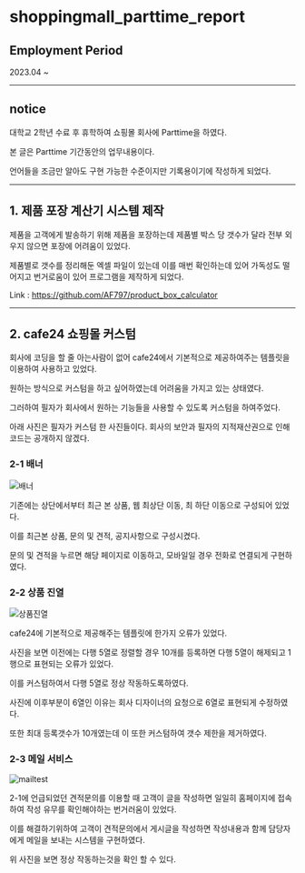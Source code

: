 # shoppingmall_parttime_report

## Employment Period

2023.04 ~

--------

## notice

대학교 2학년 수료 후 휴학하여 쇼핑몰 회사에 Parttime을 하였다.

본 글은 Parttime 기간동안의 업무내용이다.

언어들을 조금만 알아도 구현 가능한 수준이지만 기록용이기에 작성하게 되었다.

--------

## 1. 제품 포장 계산기 시스템 제작

제품을 고객에게 발송하기 위해 제품을 포장하는데 제품별 박스 당 갯수가 달라 전부 외우지 않으면 포장에 어려움이 있었다.

제품별로 갯수를 정리해둔 엑셀 파일이 있는데 이를 매번 확인하는데 있어 가독성도 떨어지고 번거로움이 있어 프로그램을 제작하게 되었다.

Link : https://github.com/AF797/product_box_calculator

--------

## 2. cafe24 쇼핑몰 커스텀

회사에 코딩을 할 줄 아는사람이 없어 cafe24에서 기본적으로 제공하여주는 템플릿을 이용하여 사용하고 있었다.

원하는 방식으로 커스텀을 하고 싶어하였는데 어려움을 가지고 있는 상태였다.

그러하여 필자가 회사에서 원하는 기능들을 사용할 수 있도록 커스텀을 하여주었다.

아래 사진은 필자가 커스텀 한 사진들이다. 회사의 보안과 필자의 지적재산권으로 인해 코드는 공개하지 않겠다.

### 2-1 배너

![배너](https://github.com/AF797/shoppingmall_parttime_report/assets/86837707/108d2f4c-9295-48f4-bc65-812c7f375d7c)

기존에는 상단에서부터 최근 본 상품, 웹 최상단 이동, 최 하단 이동으로 구성되어 있었다.

이를 최근본 상품, 문의 및 견적, 공지사항으로 구성시켰다.

문의 및 견적을 누르면 해당 페이지로 이동하고, 모바일일 경우 전화로 연결되게 구현하였다.

### 2-2 상품 진열

![상품진열](https://github.com/AF797/shoppingmall_parttime_report/assets/86837707/652c2709-3889-4ec7-bc90-b6d5003b9ff3)

cafe24에 기본적으로 제공해주는 템플릿에 한가지 오류가 있었다.

사진을 보면 이전에는 다행 5열로 정렬할 경우 10개를 등록하면 다행 5열이 해제되고 1행으로 표현되는 오류가 있었다.

이를 커스텀하여서 다행 5열로 정상 작동하도록하였다.

사진에 이후부분이 6열인 이유는 회사 디자이너의 요청으로 6열로 표현되게 수정하였다.

또한 최대 등록갯수가 10개였는데 이 또한 커스텀하여 갯수 제한을 제거하였다.

### 2-3 메일 서비스

![mailtest](https://github.com/AF797/shoppingmall_parttime_report/assets/86837707/4f632fd4-5e06-43f9-adfc-a73e36af3ea9)

2-1에 언급되었던 견적문의를 이용할 때 고객이 글을 작성하면 일일히 홈페이지에 접속하여 작성 유무를 확인해야하는 번거러움이 있었다.

이를 해결하기위하여 고객이 견적문의에서 게시글을 작성하면 작성내용과 함께 담당자에게 메일을 보내는 시스템을 구현하였다.

위 사진을 보면 정상 작동하는것을 확인 할 수 있다.
